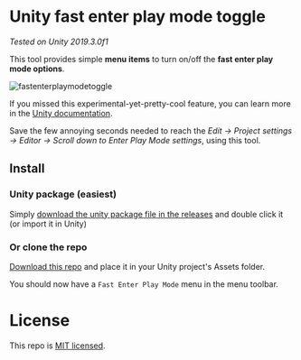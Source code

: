 # Unity fast enter play mode toggle

_Tested on Unity 2019.3.0f1_

This tool provides simple **menu items** to turn on/off the **fast enter play mode options**.

![fastenterplaymodetoggle](https://user-images.githubusercontent.com/19146183/69904651-3e122a00-13a9-11ea-983f-6ab20efd2d21.png)

If you missed this experimental-yet-pretty-cool feature, you can learn more in the [Unity documentation](https://docs.unity3d.com/2019.3/Documentation/Manual/ConfigurableEnterPlayMode.html).

Save the few annoying seconds needed to reach the _Edit -> Project settings -> Editor -> Scroll down to Enter Play Mode settings_, using this tool.

## Install
### Unity package (easiest)
Simply [download the unity package file in the releases](https://github.com/Telroshan/Unity-fast-enter-play-mode-toggle/releases/download/1.0/Fast-enter-play-mode-toggle.unitypackage) and double click it (or import it in Unity)
### Or clone the repo
[Download this repo](https://github.com/Telroshan/Unity-fast-enter-play-mode-toggle/archive/master.zip) and place it in your Unity project's Assets folder.


You should now have a `Fast Enter Play Mode` menu in the menu toolbar.

# License
This repo is [MIT licensed](https://github.com/Telroshan/Unity-Fast-Enter-Playmode-Toggle/blob/master/LICENSE).
